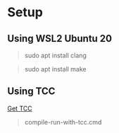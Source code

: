 # Setup

## Using WSL2 Ubuntu 20

> sudo apt install clang

> sudo apt install make

## Using TCC

[Get TCC](https://bellard.org/tcc/)

> compile-run-with-tcc.cmd
